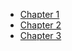 * [Chapter 1](/chapter-1/README.md) 
* [Chapter 2](/chapter-2/README.md) 
* [Chapter 3](/chapter-3/README.md) 